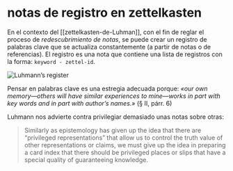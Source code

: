 # notas de registro en zettelkasten
En el contexto del [[zettelkasten-de-Luhman]], con el fin de reglar el proceso de *redescubrimiento de notas*, se puede crear un registro de palabras clave que se actualiza constantemente (a partir de notas o de referencias). El registro es una nota que contiene una lista de registros con la forma: `keyword - zettel-id`.

![Luhmann’s register](https://zettelkasten.de/introduction/20201027164313_schlagwortregister.png)

Pensar en palabras clave es una estregia adecuada porque: *«our own memory—others will have similar experiences to mine—works in part with key words and in part with author’s names.»* (§ II, párr. 6)

Luhmann nos advierte contra privilegiar demasiado unas notas sobre otras: 

>Similarly as epistemology has given up the idea that there are “privileged representations” that allow us to control the truth value of other representations or claims, we must give up the idea in preparing a card index that there should be privileged places or slips that have a special quality of guaranteeing knowledge. 
